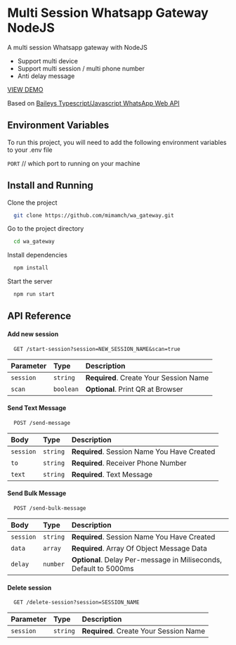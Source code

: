 # Multi Session Whatsapp Gateway NodeJS

A multi session Whatsapp gateway with NodeJS

- Support multi device
- Support multi session / multi phone number
- Anti delay message

[VIEW DEMO](http://54.254.34.10/)

Based on [Baileys Typescript/Javascript WhatsApp Web API](https://github.com/adiwajshing/Baileys)

## Environment Variables

To run this project, you will need to add the following environment variables to your .env file

`PORT` // which port to running on your machine

## Install and Running

Clone the project

```bash
  git clone https://github.com/mimamch/wa_gateway.git
```

Go to the project directory

```bash
  cd wa_gateway
```

Install dependencies

```bash
  npm install
```

Start the server

```bash
  npm run start
```

## API Reference

#### Add new session

```
  GET /start-session?session=NEW_SESSION_NAME&scan=true
```

| Parameter | Type      | Description                            |
| :-------- | :-------- | :------------------------------------- |
| `session` | `string`  | **Required**. Create Your Session Name |
| `scan`    | `boolean` | **Optional**. Print QR at Browser      |

#### Send Text Message

```
  POST /send-message
```

| Body      | Type     | Description                                 |
| :-------- | :------- | :------------------------------------------ |
| `session` | `string` | **Required**. Session Name You Have Created |
| `to`      | `string` | **Required**. Receiver Phone Number         |
| `text`    | `string` | **Required**. Text Message                  |

#### Send Bulk Message

```
  POST /send-bulk-message
```

| Body      | Type     | Description                                                       |
| :-------- | :------- | :---------------------------------------------------------------- |
| `session` | `string` | **Required**. Session Name You Have Created                       |
| `data`    | `array`  | **Required**. Array Of Object Message Data                        |
| `delay`   | `number` | **Optional**. Delay Per-message in Miliseconds, Default to 5000ms |

#### Delete session

```
  GET /delete-session?session=SESSION_NAME
```

| Parameter | Type     | Description                            |
| :-------- | :------- | :------------------------------------- |
| `session` | `string` | **Required**. Create Your Session Name |
